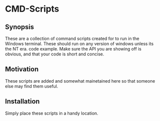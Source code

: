 # CMD-Scripts

## Synopsis
These are a collection of command scripts created for to run in the Windows terminal. These should run on any version of windows unless its the NT era. 
 code example. Make sure the API you are showing off is obvious, and that your code is short and concise.

## Motivation
These scripts are added and somewhat mainetained here so that someone else may find them useful. 

## Installation

Simply place these scripts in a handy location.   

